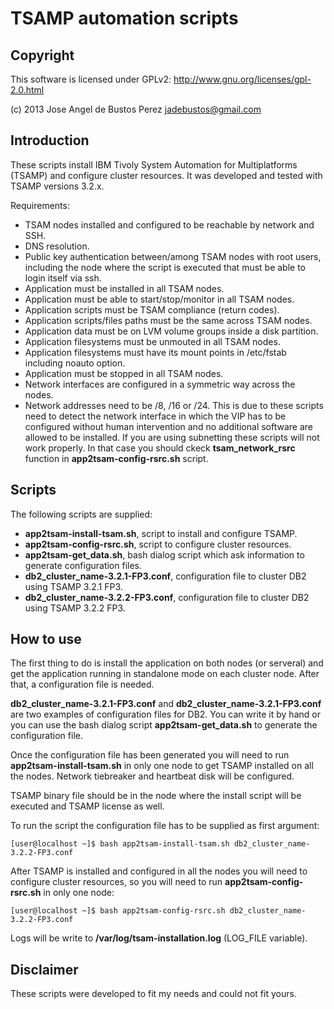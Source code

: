 # TSAMP automation scripts

## Copyright

This software is licensed under GPLv2: http://www.gnu.org/licenses/gpl-2.0.html
  
  (c) 2013 Jose Angel de Bustos Perez <jadebustos@gmail.com>

## Introduction

These scripts install IBM Tivoly System Automation for Multiplatforms (TSAMP) and configure cluster resources. It was developed and tested with TSAMP versions 3.2.x.

Requirements:

* TSAM nodes installed and configured to be reachable by network and SSH.
* DNS resolution.
* Public key authentication between/among TSAM nodes with root users, including
  the node where the script is executed that must be able to login itself via
  ssh.
* Application must be installed in all TSAM nodes.
* Application must be able to start/stop/monitor in all TSAM nodes.
* Application scripts must be TSAM compliance (return codes).
* Application scripts/files paths must be the same across TSAM nodes.
* Application data must be on LVM volume groups inside a disk partition.
* Application filesystems must be unmouted in all TSAM nodes.
* Application filesystems must have its mount points in /etc/fstab including noauto option.
* Application must be stopped in all TSAM nodes.
* Network interfaces are configured in a symmetric way across the nodes.
* Network addresses need to be /8, /16 or /24. This is due to these scripts need to detect the network interface in which the VIP has to be configured without human intervention and no additional software are allowed to be installed. If you are using subnetting these scripts will not work properly. In that case you should ckeck **tsam_network_rsrc** function in **app2tsam-config-rsrc.sh** script.

## Scripts

The following scripts are supplied:

* **app2tsam-install-tsam.sh**, script to install and configure TSAMP.
* **app2tsam-config-rsrc.sh**, script to configure cluster resources.
* **app2tsam-get_data.sh**, bash dialog script which ask information to generate configuration files.
* **db2_cluster_name-3.2.1-FP3.conf**, configuration file to cluster DB2 using TSAMP 3.2.1 FP3.
* **db2_cluster_name-3.2.2-FP3.conf**, configuration file to cluster DB2 using TSAMP 3.2.2 FP3.

## How to use

The first thing to do is install the application on both nodes (or serveral) and get the application running in standalone mode on each cluster node. After that, a configuration file is needed.

**db2_cluster_name-3.2.1-FP3.conf** and **db2_cluster_name-3.2.1-FP3.conf** are two examples of configuration files for DB2. You can write it by hand or you can use the bash dialog script **app2tsam-get_data.sh** to generate the configuration file.

Once the configuration file has been generated you will need to run **app2tsam-install-tsam.sh** in only one node to get TSAMP installed on all the nodes. Network tiebreaker and heartbeat disk will be configured.

TSAMP binary file should be in the node where the install script will be executed and TSAMP license as well.

To run the script the configuration file has to be supplied as first argument:
```
[user@localhost ~]$ bash app2tsam-install-tsam.sh db2_cluster_name-3.2.2-FP3.conf
```

After TSAMP is installed and configured in all the nodes you will need to configure cluster resources, so you will need to run **app2tsam-config-rsrc.sh** in only one node:
```
[user@localhost ~]$ bash app2tsam-config-rsrc.sh db2_cluster_name-3.2.2-FP3.conf
```

Logs will be write to **/var/log/tsam-installation.log** (LOG_FILE variable).

## Disclaimer

These scripts were developed to fit my needs and could not fit yours.

